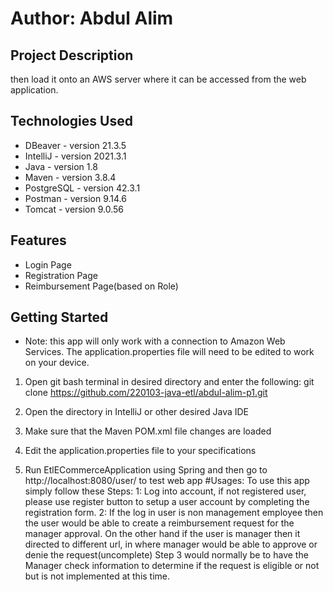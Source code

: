 # 
# Author: Abdul Alim

## Project Description

 then load it onto an AWS server where it can be accessed from the web application.

## Technologies Used

* DBeaver - version 21.3.5
* IntelliJ - version 2021.3.1
* Java - version 1.8
* Maven - version 3.8.4
* PostgreSQL - version 42.3.1
* Postman - version 9.14.6
* Tomcat - version 9.0.56

## Features

* Login Page
* Registration Page
* Reimbursement Page(based on Role)


## Getting Started
* Note: this app will only work with a connection to Amazon Web Services. The application.properties file will need to be edited to work on your device.

1. Open git bash terminal in desired directory and enter the following: 
    git clone https://github.com/220103-java-etl/abdul-alim-p1.git

2. Open the directory in IntelliJ or other desired Java IDE

3. Make sure that the Maven POM.xml file changes are loaded

4. Edit the application.properties file to your specifications

5. Run EtlECommerceApplication using Spring and then go to http://localhost:8080/user/ to test web app
#Usages:
To use this app simply follow these Steps: 
1: Log into account, if not registered user, please use register button to setup a user account by completing the registration form.
2: If the log in user is non management employee then the user would be able to create a reimbursement request for the manager approval.
On the other hand if the user is manager then it directed to different url, in where manager would be able to approve or denie the request(uncomplete)
Step 3 would normally be to have the Manager check information to determine if the request is eligible or not but is not implemented at this time.


